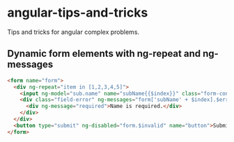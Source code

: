 # angular-tips-and-tricks
Tips and tricks for angular complex problems.

## Dynamic form elements with ng-repeat and ng-messages

```html
<form name="form">
  <div ng-repeat="item in [1,2,3,4,5]">
    <input ng-model="sub.name" name="subName{{$index}}" class="form-control" placeholder="name" required maxlength="20" />
    <div class="field-error" ng-messages="form['subName' + $index].$error" ng-show="form['subName' + $index].$touched" role="alert">
      <div ng-message="required">Name is required.</div>
    </div>
  </div>
  <button type="submit" ng-disabled="form.$invalid" name="button">Submit</button>
</form>
```
